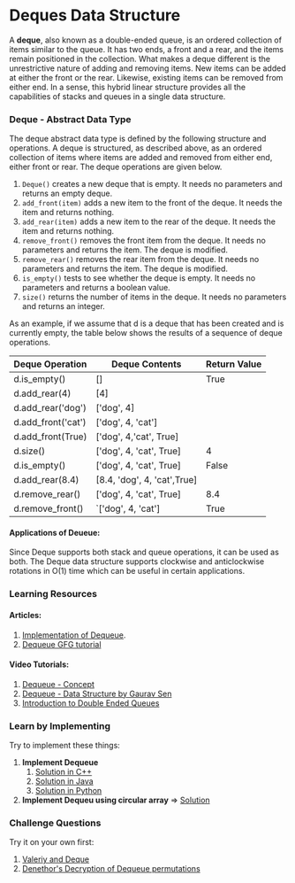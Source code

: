 # Deques Data Structure

A **deque**, also known as a double-ended queue, is an ordered collection of items similar to the queue. It has two ends, a front and a rear, and the items remain positioned in the collection. What makes a deque different is the unrestrictive nature of adding and removing items. New items can be added at either the front or the rear. Likewise, existing items can be removed from either end. In a sense, this hybrid linear structure provides all the capabilities of stacks and queues in a single data structure.

### Deque - Abstract Data Type
The deque abstract data type is defined by the following structure and operations. A deque is structured, as described above, as an ordered collection of items where items are added and removed from either end, either front or rear. The deque operations are given below.

1. `Deque()` creates a new deque that is empty. It needs no parameters and returns an empty deque.
2. `add_front(item)` adds a new item to the front of the deque. It needs the item and returns nothing.
3. `add_rear(item)` adds a new item to the rear of the deque. It needs the item and returns nothing.
4. `remove_front()` removes the front item from the deque. It needs no parameters and returns the item. The deque is modified.
5. `remove_rear()` removes the rear item from the deque. It needs no parameters and returns the item. The deque is modified.
6. `is_empty()` tests to see whether the deque is empty. It needs no parameters and returns a boolean value.
7. `size()` returns the number of items in the deque. It needs no parameters and returns an integer.

As an example, if we assume that d is a deque that has been created and is currently empty, the table below shows the results of a sequence of deque operations.

Deque Operation |	Deque Contents|	Return Value
------|-------------|--------
d.is_empty()|	[]	|True
d.add_rear(4)|	[4]	|
d.add_rear('dog')|	['dog', 4]|
d.add_front('cat')|	['dog', 4, 'cat']|	
d.add_front(True)|	['dog', 4,'cat', True]|
d.size()|	['dog', 4, 'cat', True]	|4
d.is_empty()|	['dog', 4, 'cat', True]|	False
d.add_rear(8.4)|	[8.4, 'dog', 4, 'cat',True]|	
d.remove_rear()|	['dog', 4, 'cat', True]|	8.4
d.remove_front()|	`['dog', 4, 'cat']|	True


#### Applications of Deueue:
Since Deque supports both stack and queue operations, it can be used as both. The Deque data structure supports clockwise and anticlockwise rotations in O(1) time which can be useful in certain applications.

### Learning Resources
#### Articles:
1. [Implementation of Dequeue](https://cppsecrets.com/users/143511597102105107104971105048484864103109971051084699111109/C00-Program-to-Implement-Dequeue.php).
2. [Dequeue GFG tutorial](https://www.geeksforgeeks.org/deque-set-1-introduction-applications/)

#### Video Tutorials:
1. [Dequeue - Concept](https://www.youtube.com/watch?v=pqg0SOPRlJ4)
2. [Dequeue - Data Structure by Gaurav Sen](https://www.youtube.com/watch?v=5VDQxLAlfu0)
3. [Introduction to Double Ended Queues](https://www.youtube.com/watch?v=j3rvizohd0I)

### Learn by Implementing
Try to implement these things:
1. **Implement Dequeue**
   1. [Solution in C++](https://www.geeksforgeeks.org/deque-cpp-stl/)
   2. [Solution in Java](https://www.geeksforgeeks.org/deque-interface-java-example/)
   3. [Solution in Python](https://www.geeksforgeeks.org/deque-in-python/)
2. **Implement Dequeu using circular array** => [Solution](https://www.geeksforgeeks.org/implementation-deque-using-circular-array/)


### Challenge Questions
Try it on your own first:
1. [Valeriy and Deque](https://codeforces.com/problemset/problem/1179/A)
2. [Denethor's Decryption of Dequeue permutations](https://www.codechef.com/problems/DQPERMS)
